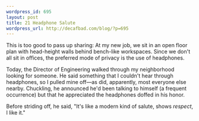```yaml
--- 
wordpress_id: 695
layout: post
title: 21 Headphone Salute
wordpress_url: http://decafbad.com/blog/?p=695
---
```

This is too good to pass up sharing:  At my new job, we sit in an open floor plan with head-height walls behind bench-like workspaces.  Since we don't all sit in offices, the preferred mode of privacy is the use of headphones.  

Today, the Director of Engineering walked through my neighborhood looking for someone.  He said something that I couldn't hear through headphones, so I pulled mine off—as did, apparently, most everyone else nearby.  Chuckling, he announced he'd been talking to himself (a frequent occurrence) but that he appreciated the headphones doffed in his honor.  

Before striding off, he said, "It's like a modern kind of salute, shows *respect*, I like it."
